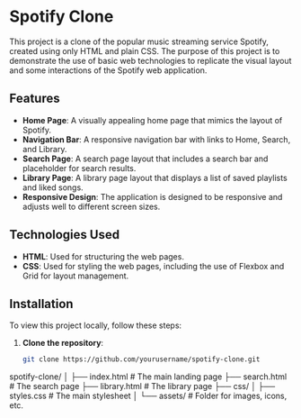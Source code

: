 # Spotify Clone

This project is a clone of the popular music streaming service Spotify, created using only HTML and plain CSS. The purpose of this project is to demonstrate the use of basic web technologies to replicate the visual layout and some interactions of the Spotify web application.

## Features

- **Home Page**: A visually appealing home page that mimics the layout of Spotify.
- **Navigation Bar**: A responsive navigation bar with links to Home, Search, and Library.
- **Search Page**: A search page layout that includes a search bar and placeholder for search results.
- **Library Page**: A library page layout that displays a list of saved playlists and liked songs.
- **Responsive Design**: The application is designed to be responsive and adjusts well to different screen sizes.

## Technologies Used

- **HTML**: Used for structuring the web pages.
- **CSS**: Used for styling the web pages, including the use of Flexbox and Grid for layout management.

## Installation

To view this project locally, follow these steps:

1. **Clone the repository**:
   ```bash
   git clone https://github.com/yourusername/spotify-clone.git
spotify-clone/
│
├── index.html        # The main landing page
├── search.html       # The search page
├── library.html      # The library page
├── css/
│   ├── styles.css    # The main stylesheet
│
└── assets/           # Folder for images, icons, etc.
